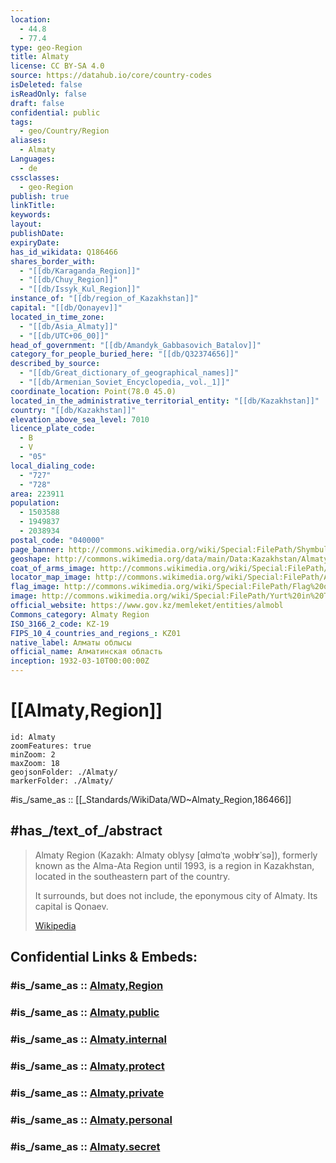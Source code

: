 ```yaml
---
location:
  - 44.8
  - 77.4
type: geo-Region
title: Almaty
license: CC BY-SA 4.0
source: https://datahub.io/core/country-codes
isDeleted: false
isReadOnly: false
draft: false
confidential: public
tags:
  - geo/Country/Region
aliases:
  - Almaty
Languages:
  - de
cssclasses:
  - geo-Region
publish: true
linkTitle: 
keywords: 
layout: 
publishDate: 
expiryDate: 
has_id_wikidata: Q186466
shares_border_with:
  - "[[db/Karaganda_Region]]"
  - "[[db/Chuy_Region]]"
  - "[[db/Issyk_Kul_Region]]"
instance_of: "[[db/region_of_Kazakhstan]]"
capital: "[[db/Qonayev]]"
located_in_time_zone:
  - "[[db/Asia_Almaty]]"
  - "[[db/UTC+06_00]]"
head_of_government: "[[db/Amandyk_Gabbasovich_Batalov]]"
category_for_people_buried_here: "[[db/Q32374656]]"
described_by_source:
  - "[[db/Great_dictionary_of_geographical_names]]"
  - "[[db/Armenian_Soviet_Encyclopedia,_vol._1]]"
coordinate_location: Point(78.0 45.0)
located_in_the_administrative_territorial_entity: "[[db/Kazakhstan]]"
country: "[[db/Kazakhstan]]"
elevation_above_sea_level: 7010
licence_plate_code:
  - B
  - V
  - "05"
local_dialing_code:
  - "727"
  - "728"
area: 223911
population:
  - 1503588
  - 1949837
  - 2038934
postal_code: "040000"
page_banner: http://commons.wikimedia.org/wiki/Special:FilePath/Shymbulak%20Wikivoyage%20banner%201.jpg
geoshape: http://commons.wikimedia.org/data/main/Data:Kazakhstan/Almaty.map
coat_of_arms_image: http://commons.wikimedia.org/wiki/Special:FilePath/%D0%90%D0%BB%D0%BC%D0%B0%D1%82%D1%8B%20%D0%BE%D0%B1%D0%BB%D1%8B%D1%81%D1%8B%20%D0%B3%D0%B5%D1%80%D0%B1.png
locator_map_image: http://commons.wikimedia.org/wiki/Special:FilePath/Almaty%20%28province%29%20in%20Kazakhstan.svg
flag_image: http://commons.wikimedia.org/wiki/Special:FilePath/Flag%20of%20Almaty%20Region.gif
image: http://commons.wikimedia.org/wiki/Special:FilePath/Yurt%20in%20Tekeli.JPG
official_website: https://www.gov.kz/memleket/entities/almobl
Commons_category: Almaty Region
ISO_3166_2_code: KZ-19
FIPS_10_4_countries_and_regions_: KZ01
native_label: Алматы облысы
official_name: Алматинская область
inception: 1932-03-10T00:00:00Z
---
```


# [[Almaty,Region]] 

```leaflet
id: Almaty
zoomFeatures: true 
minZoom: 2 
maxZoom: 18
geojsonFolder: ./Almaty/
markerFolder: ./Almaty/
```

#is_/same_as :: [[_Standards/WikiData/WD~Almaty_Region,186466]] 

## #has_/text_of_/abstract 

> Almaty Region (Kazakh: Almaty oblysy [ɑɫmɑˈtə ˌwobɫɤˈsə]), 
> formerly known as the Alma-Ata Region until 1993, is a region in Kazakhstan, 
> located in the southeastern part of the country. 
> 
> It surrounds, but does not include, the eponymous city of Almaty. Its capital is Qonaev.
>
> [Wikipedia](https://en.wikipedia.org/wiki/Almaty%20Region) 

## Confidential Links & Embeds: 

### #is_/same_as :: [Almaty,Region](Almaty,Region.md) 

### #is_/same_as :: [Almaty.public](/_public/Earth/Continent/Asia/Asia~Central/Kazakhstan/Counties/Almaty.public.md) 

### #is_/same_as :: [Almaty.internal](/_internal/Earth/Continent/Asia/Asia~Central/Kazakhstan/Counties/Almaty.internal.md) 

### #is_/same_as :: [Almaty.protect](/_protect/Earth/Continent/Asia/Asia~Central/Kazakhstan/Counties/Almaty.protect.md) 

### #is_/same_as :: [Almaty.private](/_private/Earth/Continent/Asia/Asia~Central/Kazakhstan/Counties/Almaty.private.md) 

### #is_/same_as :: [Almaty.personal](/_personal/Earth/Continent/Asia/Asia~Central/Kazakhstan/Counties/Almaty.personal.md) 

### #is_/same_as :: [Almaty.secret](/_secret/Earth/Continent/Asia/Asia~Central/Kazakhstan/Counties/Almaty.secret.md)

